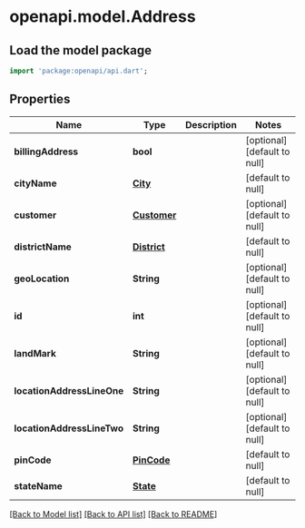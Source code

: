 # openapi.model.Address

## Load the model package
```dart
import 'package:openapi/api.dart';
```

## Properties
Name | Type | Description | Notes
------------ | ------------- | ------------- | -------------
**billingAddress** | **bool** |  | [optional] [default to null]
**cityName** | [**City**](City.md) |  | [default to null]
**customer** | [**Customer**](Customer.md) |  | [optional] [default to null]
**districtName** | [**District**](District.md) |  | [default to null]
**geoLocation** | **String** |  | [optional] [default to null]
**id** | **int** |  | [optional] [default to null]
**landMark** | **String** |  | [optional] [default to null]
**locationAddressLineOne** | **String** |  | [optional] [default to null]
**locationAddressLineTwo** | **String** |  | [optional] [default to null]
**pinCode** | [**PinCode**](PinCode.md) |  | [default to null]
**stateName** | [**State**](State.md) |  | [default to null]

[[Back to Model list]](../README.md#documentation-for-models) [[Back to API list]](../README.md#documentation-for-api-endpoints) [[Back to README]](../README.md)


